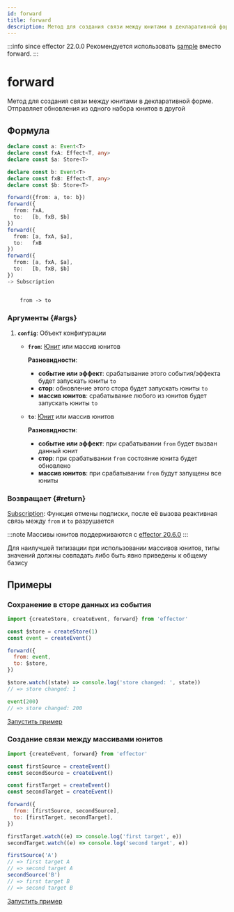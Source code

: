 ```yaml
---
id: forward
title: forward
description: Метод для создания связи между юнитами в декларативной форме. Отправляет обновления из одного набора юнитов в другой
---
```


:::info since effector 22.0.0
Рекомендуется использовать [sample](sample.md) вместо forward.
:::

# forward

Метод для создания связи между юнитами в декларативной форме. Отправляет обновления из одного набора юнитов в другой

## Формула

```ts
declare const a: Event<T>
declare const fxA: Effect<T, any>
declare const $a: Store<T>

declare const b: Event<T>
declare const fxB: Effect<T, any>
declare const $b: Store<T>

forward({from: a, to: b})
forward({
  from: fxA,
  to:   [b, fxB, $b]
})
forward({
  from: [a, fxA, $a],
  to:   fxB
})
forward({
  from: [a, fxA, $a],
  to:   [b, fxB, $b]
})
-> Subscription
```

```

    from -> to

```

### Аргументы {#args}

1. **`config`**: Объект конфигурации

   - **`from`**: [Юнит](../../glossary.md#common-unit) или массив юнитов

     **Разновидности**:

     - **событие или эффект**: срабатывание этого события/эффекта будет запускать юниты `to`
     - **стор**: обновление этого стора будет запускать юниты `to`
     - **массив юнитов**: срабатывание любого из юнитов будет запускать юниты `to`

   - **`to`**: [Юнит](../../glossary.md#common-unit) или массив юнитов

     **Разновидности**:

     - **событие или эффект**: при срабатывании `from` будет вызван данный юнит
     - **стор**: при срабатывании `from` состояние юнита будет обновлено
     - **массив юнитов**: при срабатывании `from` будут запущены все юниты

### Возвращает {#return}

[Subscription](../../glossary.md#subscription): Функция отмены подписки, после её вызова реактивная связь между `from` и `to` разрушается

:::note
Массивы юнитов поддерживаются с [effector 20.6.0](https://changelog.effector.dev/#effector-20-6-0)
:::

Для наилучшей типизации при использовании массивов юнитов, типы значений должны совпадать либо быть явно приведены к общему базису

## Примеры

### Сохранение в сторе данных из события

```js
import {createStore, createEvent, forward} from 'effector'

const $store = createStore(1)
const event = createEvent()

forward({
  from: event,
  to: $store,
})

$store.watch((state) => console.log('store changed: ', state))
// => store changed: 1

event(200)
// => store changed: 200
```

[Запустить пример](https://share.effector.dev/UeJbgRG9)

### Создание связи между массивами юнитов

```js
import {createEvent, forward} from 'effector'

const firstSource = createEvent()
const secondSource = createEvent()

const firstTarget = createEvent()
const secondTarget = createEvent()

forward({
  from: [firstSource, secondSource],
  to: [firstTarget, secondTarget],
})

firstTarget.watch((e) => console.log('first target', e))
secondTarget.watch((e) => console.log('second target', e))

firstSource('A')
// => first target A
// => second target A
secondSource('B')
// => first target B
// => second target B
```

[Запустить пример](https://share.effector.dev/8aVpg8nU)
